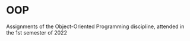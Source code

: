 # OOP
Assignments of the Object-Oriented Programming discipline, attended in the 1st semester of 2022
